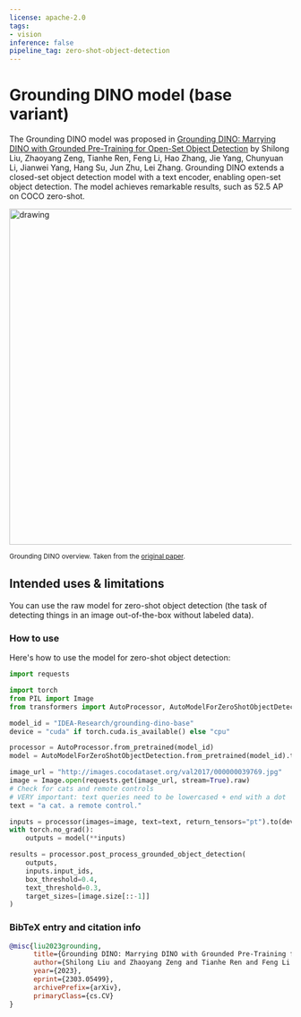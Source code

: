 ```yaml
---
license: apache-2.0
tags:
- vision
inference: false
pipeline_tag: zero-shot-object-detection
---
```


# Grounding DINO model (base variant)

The Grounding DINO model was proposed in [Grounding DINO: Marrying DINO with Grounded Pre-Training for Open-Set Object Detection](https://arxiv.org/abs/2303.05499) by Shilong Liu, Zhaoyang Zeng, Tianhe Ren, Feng Li, Hao Zhang, Jie Yang, Chunyuan Li, Jianwei Yang, Hang Su, Jun Zhu, Lei Zhang. Grounding DINO extends a closed-set object detection model with a text encoder, enabling open-set object detection. The model achieves remarkable results, such as 52.5 AP on COCO zero-shot.

<img src="https://huggingface.co/datasets/huggingface/documentation-images/resolve/main/transformers/model_doc/grouding_dino_architecture.png"
alt="drawing" width="600"/>

<small> Grounding DINO overview. Taken from the <a href="https://arxiv.org/abs/2303.05499">original paper</a>. </small>

## Intended uses & limitations

You can use the raw model for zero-shot object detection (the task of detecting things in an image out-of-the-box without labeled data).

### How to use

Here's how to use the model for zero-shot object detection:

```python
import requests

import torch
from PIL import Image
from transformers import AutoProcessor, AutoModelForZeroShotObjectDetection 

model_id = "IDEA-Research/grounding-dino-base"
device = "cuda" if torch.cuda.is_available() else "cpu"

processor = AutoProcessor.from_pretrained(model_id)
model = AutoModelForZeroShotObjectDetection.from_pretrained(model_id).to(device)

image_url = "http://images.cocodataset.org/val2017/000000039769.jpg"
image = Image.open(requests.get(image_url, stream=True).raw)
# Check for cats and remote controls
# VERY important: text queries need to be lowercased + end with a dot
text = "a cat. a remote control."

inputs = processor(images=image, text=text, return_tensors="pt").to(device)
with torch.no_grad():
    outputs = model(**inputs)

results = processor.post_process_grounded_object_detection(
    outputs,
    inputs.input_ids,
    box_threshold=0.4,
    text_threshold=0.3,
    target_sizes=[image.size[::-1]]
)
```

### BibTeX entry and citation info

```bibtex
@misc{liu2023grounding,
      title={Grounding DINO: Marrying DINO with Grounded Pre-Training for Open-Set Object Detection}, 
      author={Shilong Liu and Zhaoyang Zeng and Tianhe Ren and Feng Li and Hao Zhang and Jie Yang and Chunyuan Li and Jianwei Yang and Hang Su and Jun Zhu and Lei Zhang},
      year={2023},
      eprint={2303.05499},
      archivePrefix={arXiv},
      primaryClass={cs.CV}
}
```
